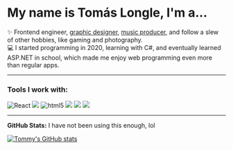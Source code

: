 # My name is Tomás Longle, I'm a...

 <!-- About section -->

✨ Frontend engineer, [graphic designer](https://behance.com/tomsgil2), [music producer](https://linktr.ee/teenagepowder), and follow a slew of other hobbies, like gaming and photography.<br>
💻 I started programming in 2020, learning with C#, and eventually learned ASP.NET in school, which made me enjoy
web programming even more than regular apps.

---
### Tools I work with:
<p>
  <img alt="React" src="https://img.shields.io/badge/-React-45b8d8?style=for-the-badge&logo=react&logoColor=white" />
  <img src="https://img.shields.io/badge/javascript-%23323330.svg?style=for-the-badge&logo=javascript&logoColor=%23F7DF1E"/>
  <img alt="html5" src="https://img.shields.io/badge/-HTML5-E34F26?style=for-the-badge&logo=html5&logoColor=white" />
  <img src="https://img.shields.io/badge/css3-%231572B6.svg?style=for-the-badge&logo=css3&logoColor=white"/>
  <img src="https://img.shields.io/badge/Microsoft%20SQL%20Server-CC2927?style=for-the-badge&logo=microsoft%20sql%20server&logoColor=white">
  <img src="https://img.shields.io/badge/bootstrap-%238511FA.svg?style=for-the-badge&logo=bootstrap&logoColor=white">
</p>

---

**GitHub Stats:**
I have not been using this enough, lol

[![Tommy's GitHub stats](https://github-readme-stats.vercel.app/api?username=tlongle&show_icons=true&theme=cobalt)](https://github.com/anuraghazra/github-readme-stats)

